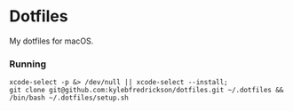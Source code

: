 # Dotfiles
My dotfiles for macOS.

### Running
```shell
xcode-select -p &> /dev/null || xcode-select --install;
git clone git@github.com:kylebfredrickson/dotfiles.git ~/.dotfiles && /bin/bash ~/.dotfiles/setup.sh
```

